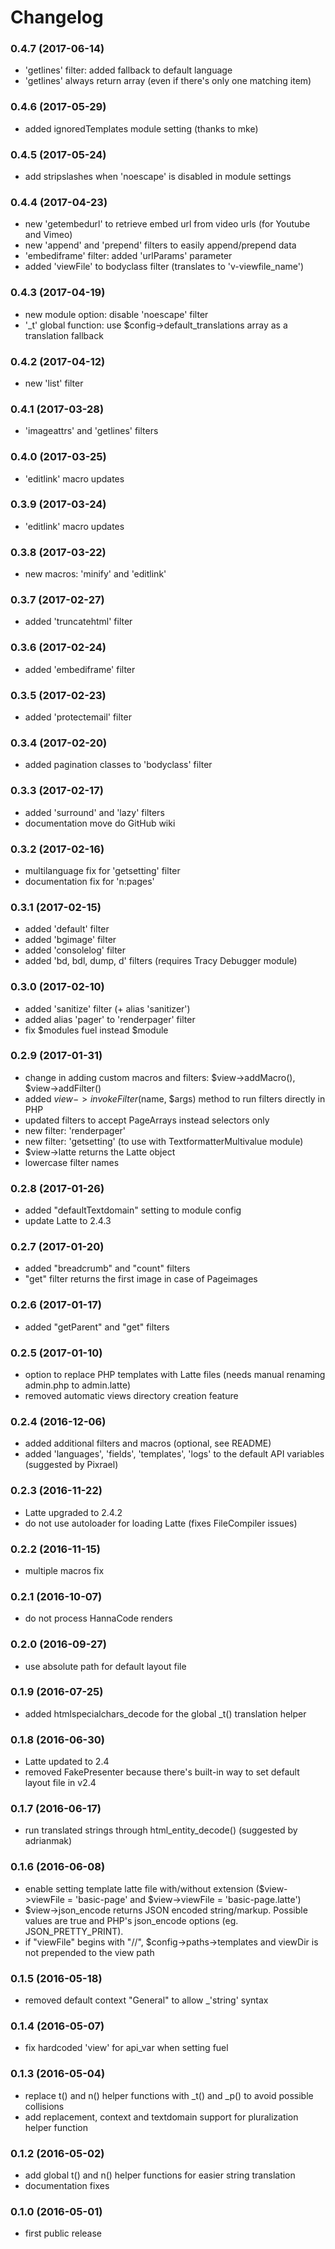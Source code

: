 # Changelog


### 0.4.7 (2017-06-14)

- 'getlines' filter: added fallback to default language
- 'getlines' always return array (even if there's only one matching item)



### 0.4.6 (2017-05-29)

- added ignoredTemplates module setting (thanks to mke)



### 0.4.5 (2017-05-24)

- add stripslashes when 'noescape' is disabled in module settings



### 0.4.4 (2017-04-23)

- new 'getembedurl' to retrieve embed url from video urls (for Youtube and Vimeo)
- new 'append' and 'prepend' filters to easily append/prepend data
- 'embediframe' filter: added 'urlParams' parameter
- added 'viewFile' to bodyclass filter (translates to 'v-viewfile_name')



### 0.4.3 (2017-04-19)

- new module option: disable 'noescape' filter
- '_t' global function: use $config->default_translations array as a translation fallback



### 0.4.2 (2017-04-12)

- new 'list' filter



### 0.4.1 (2017-03-28)

- 'imageattrs' and 'getlines' filters



### 0.4.0 (2017-03-25)

- 'editlink' macro updates



### 0.3.9 (2017-03-24)

- 'editlink' macro updates



### 0.3.8 (2017-03-22)

- new macros: 'minify' and 'editlink'



### 0.3.7 (2017-02-27)

- added 'truncatehtml' filter



### 0.3.6 (2017-02-24)

- added 'embediframe' filter



### 0.3.5 (2017-02-23)

- added 'protectemail' filter



### 0.3.4 (2017-02-20)

- added pagination classes to 'bodyclass' filter



### 0.3.3 (2017-02-17)

- added 'surround' and 'lazy' filters
- documentation move do GitHub wiki



### 0.3.2 (2017-02-16)

- multilanguage fix for 'getsetting' filter
- documentation fix for 'n:pages'



### 0.3.1 (2017-02-15)

- added 'default' filter
- added 'bgimage' filter
- added 'consolelog' filter
- added 'bd, bdl, dump, d' filters (requires Tracy Debugger module)



### 0.3.0 (2017-02-10)

- added 'sanitize' filter (+ alias 'sanitizer')
- added alias 'pager' to 'renderpager' filter
- fix $modules fuel instead $module



### 0.2.9 (2017-01-31)

- change in adding custom macros and filters: $view->addMacro(), $view->addFilter()
- added $view->invokeFilter($name, $args) method to run filters directly in PHP
- updated filters to accept PageArrays instead selectors only
- new filter: 'renderpager'
- new filter: 'getsetting' (to use with TextformatterMultivalue module)
- $view->latte returns the Latte object
- lowercase filter names



### 0.2.8 (2017-01-26)

- added "defaultTextdomain" setting to module config
- update Latte to 2.4.3



### 0.2.7 (2017-01-20)

- added "breadcrumb" and "count" filters
- "get" filter returns the first image in case of Pageimages



### 0.2.6 (2017-01-17)

- added "getParent" and "get" filters



### 0.2.5 (2017-01-10)

- option to replace PHP templates with Latte files (needs manual renaming admin.php to admin.latte)
- removed automatic views directory creation feature



### 0.2.4 (2016-12-06)

- added additional filters and macros (optional, see README)
- added 'languages', 'fields', 'templates', 'logs' to the default API variables (suggested by Pixrael)



### 0.2.3 (2016-11-22)

- Latte upgraded to 2.4.2
- do not use autoloader for loading Latte (fixes FileCompiler issues)



### 0.2.2 (2016-11-15)

- multiple macros fix



### 0.2.1 (2016-10-07)

- do not process HannaCode renders



### 0.2.0 (2016-09-27)

- use absolute path for default layout file



### 0.1.9 (2016-07-25)

- added htmlspecialchars_decode for the global _t() translation helper 



### 0.1.8 (2016-06-30)

- Latte updated to 2.4
- removed FakePresenter because there's built-in way to set default layout file in v2.4



### 0.1.7 (2016-06-17)

- run translated strings through html_entity_decode() (suggested by adrianmak)



### 0.1.6 (2016-06-08)

- enable setting template latte file with/without extension ($view->viewFile = 'basic-page' and $view->viewFile = 'basic-page.latte')
- $view->json_encode returns JSON encoded string/markup. Possible values are true and PHP's json_encode options (eg. JSON_PRETTY_PRINT).
- if "viewFile" begins with "//", $config->paths->templates and viewDir is not prepended to the view path



### 0.1.5 (2016-05-18)

- removed default context "General" to allow _'string' syntax



### 0.1.4 (2016-05-07)

- fix hardcoded 'view' for api_var when setting fuel



### 0.1.3 (2016-05-04)

- replace t() and n() helper functions with _t() and _p() to avoid possible collisions
- add replacement, context and textdomain support for pluralization helper function



### 0.1.2 (2016-05-02)

- add global t() and n() helper functions for easier string translation
- documentation fixes



### 0.1.0 (2016-05-01)

- first public release

